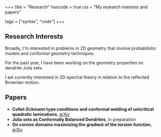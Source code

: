 +++
title = "Research"
hascode = true
rss = "My research interests and papers"

tags = ["syntax", "code"]
+++

## Research Interests
Broadly, I'm interested in problems in 2D geometry that involve probabilistic models and conformal geometry techniques. 

For the past year, I have been working on the geometry properties on dendrite Julia sets. 

I am currently interested in 2D spectral theory in relation to the reflected Brownian motion.

## Papers
* **Collet-Eckmann type conditions and conformal welding of unicritical quadratic laminations**, [arXiv](https://arxiv.org/abs/2505.02965)
* **Julia sets as Conformally Balanced Dendrites**, In preparation
* **On convex domains maximizing the gradient of the torsion function**, [arXiv](https://arxiv.org/abs/2504.07340)